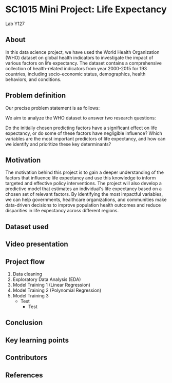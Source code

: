# SC1015 Mini Project: Life Expectancy
Lab Y127 
## About

In this data science project, we have used the World Health Organization (WHO) dataset on global health indicators to investigate the impact of various factors on life expectancy. The dataset contains a comprehensive collection of health-related indicators from year 2000-2015 for 193 countries, including socio-economic status, demographics, health behaviors, and conditions.

## Problem definition

Our precise problem statement is as follows:

We aim to analyze the WHO dataset to answer two research questions:

Do the initially chosen predicting factors have a significant effect on life expectancy, or do some of these factors have negligible influence?
Which variables are the most important predictors of life expectancy, and how can we identify and prioritize these key determinants?

## Motivation

The motivation behind this project is to gain a deeper understanding of the factors that influence life expectancy and use this knowledge to inform targeted and effective policy interventions. The project will also develop a predictive model that estimates an individual's life expectancy based on a chosen set of relevant factors. By identifying the most impactful variables, we can help governments, healthcare organizations, and communities make data-driven decisions to improve population health outcomes and reduce disparities in life expectancy across different regions.

## Dataset used


## Video presentation

## Project flow
1. Data cleaning
2. Exploratory Data Analysis (EDA)
3. Model Training 1 (Linear Regression)
4. Model Training 2 (Polynomial Regression)
5. Model Training 3
   - Test
        - Test
## Conclusion

## Key learning points

## Contributors

## References
